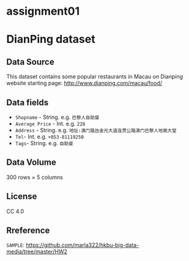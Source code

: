 # assignment01
# DianPing dataset

## Data Source
This dataset contains some popular restaurants in Macau on Dianping website 
starting page: http://www.dianping.com/macau/food/

## Data fields
*	`Shopname` - String. e.g. `巴黎人自助餐`
*	`Average Price` - Int. e.g. `228`
*	`Address` - String. e.g. `地址:澳门路氹金光大道连贯公路澳门巴黎人地面大堂`
*	`Tel`- Int. e.g. `+853-81119250`	
*	`Tags`- String. e.g. `自助餐`

## Data Volume
300 rows × 5 columns

## License
CC 4.0
## Rreference
`SAMPLE`: https://github.com/marla322/hkbu-big-data-media/tree/master/HW2
